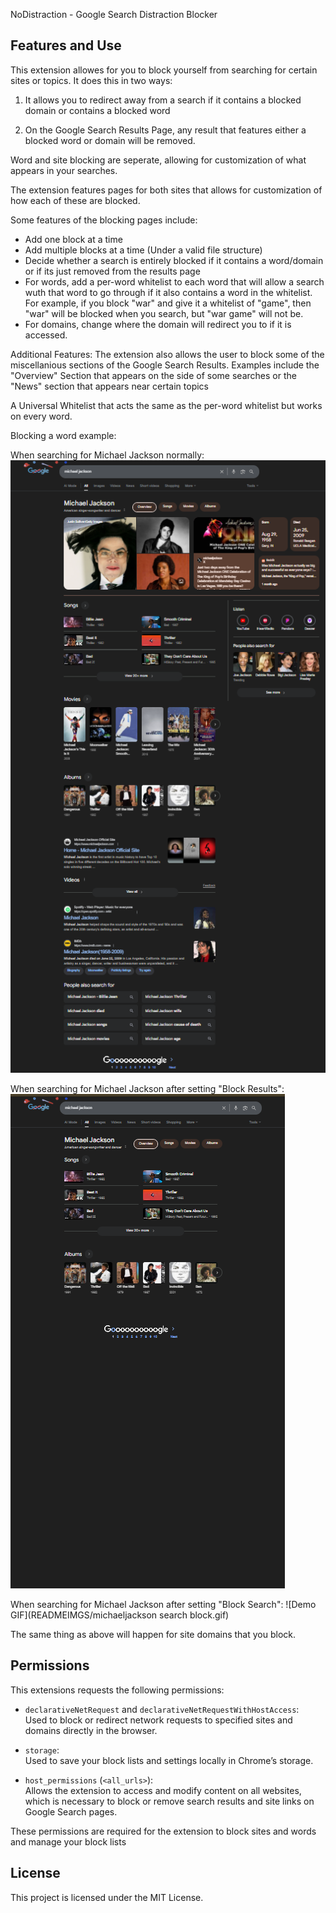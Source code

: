 NoDistraction - Google Search Distraction Blocker

## Features and Use
This extension allowes for you to block yourself from searching for certain sites or topics. It does this in two ways:

1. It allows you to redirect away from a search if it contains a blocked domain or contains a blocked word

2. On the Google Search Results Page, any result that features either a blocked word or domain will be removed.

Word and site blocking are seperate, allowing for customization of what appears in your searches.

The extension features pages for both sites that allows for customization of how each of these are blocked.

Some features of the blocking pages include:

- Add one block at a time
- Add multiple blocks at a time (Under a valid file structure)
- Decide whether a search is entirely blocked if it contains a word/domain or if its just removed from the results page
- For words, add a per-word whitelist to each word that will allow a search wuth that word to go through if it also contains a word in the whitelist. For example, if you block "war" and give it a whitelist of "game", then "war" will be blocked when you search, but "war game" will not be.
- For domains, change where the domain will redirect you to if it is accessed.

Additional Features:
The extension also allows the user to block some of the miscellanious sections of the Google Search Results. Examples include the "Overview" Section that appears on the side of some searches or the "News" section that appears near certain topics

A Universal Whitelist that acts the same as the per-word whitelist but works on every word.

Blocking a word example:

When searching for Michael Jackson normally:
![Alt text](READMEIMGS/MJBefore.png)

When searching for Michael Jackson after setting "Block Results":
![Alt text](READMEIMGS/MJAfter.png)

When searching for Michael Jackson after setting "Block Search":
![Demo GIF](READMEIMGS/michaeljackson search block.gif)

The same thing as above will happen for site domains that you block.

## Permissions

This extensions requests the following permissions:

- `declarativeNetRequest` and `declarativeNetRequestWithHostAccess`:  
  Used to block or redirect network requests to specified sites and domains directly in the browser.

- `storage`:  
  Used to save your block lists and settings locally in Chrome’s storage.

- `host_permissions` (`<all_urls>`):  
  Allows the extension to access and modify content on all websites, which is necessary to block or remove search results and site links on Google Search pages.

These permissions are required for the extension to block sites and words and manage your block lists

## License
This project is licensed under the MIT License.